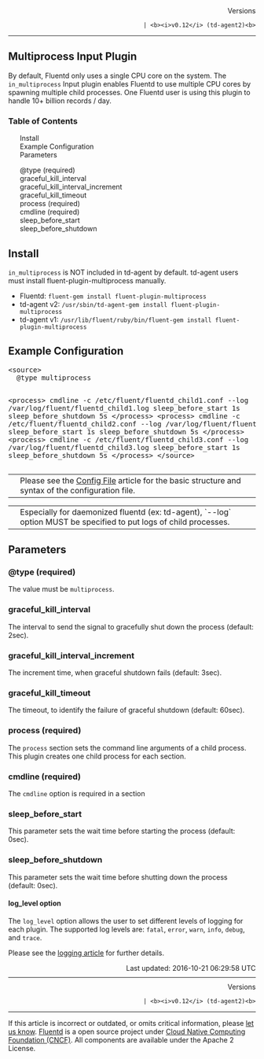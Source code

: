 <article>
<div style="text-align:right">
<div style="text-align:right">
Versions 
  

  

  
    
    | <b><i>v0.12</i> (td-agent2)<b>
</b></b>
</div>
</div>
<hr size="1" style="margin-top: 10px; margin-bottom: 10px; color: rgba(0, 0, 0, .15);"/>
<hgroup>
<h1>Multiprocess Input Plugin</h1>
</hgroup>
<p>By default, Fluentd only uses a single CPU core on the system. The <code>in_multiprocess</code> Input plugin enables Fluentd to use multiple CPU cores by spawning multiple child processes. One Fluentd user is using this plugin to handle 10+ billion records / day.</p>
<a name="install"></a>
<section id="table-of-contents"><h3>Table of Contents</h3>
<ul id="toc">
<li class="toc-item"><a href="#install">Install</a></li>
<li class="toc-item"><a href="#example-configuration">Example Configuration</a></li>
<li class="toc-item"><a href="#parameters">Parameters</a></li>
<ul class="sub-toc">
<li class="sub-toc-item"><a href="#@type-(required)">@type (required)</a></li>
<li class="sub-toc-item"><a href="#graceful_kill_interval">graceful_kill_interval</a></li>
<li class="sub-toc-item"><a href="#graceful_kill_interval_increment">graceful_kill_interval_increment</a></li>
<li class="sub-toc-item"><a href="#graceful_kill_timeout">graceful_kill_timeout</a></li>
<li class="sub-toc-item"><a href="#process-(required)">process (required)</a></li>
<li class="sub-toc-item"><a href="#cmdline-(required)">cmdline (required)</a></li>
<li class="sub-toc-item"><a href="#sleep_before_start">sleep_before_start</a></li>
<li class="sub-toc-item"><a href="#sleep_before_shutdown">sleep_before_shutdown</a></li>
</ul>
</ul>
</section>
<h2>Install</h2>
<p><code>in_multiprocess</code> is NOT included in td-agent by default. td-agent users must install fluent-plugin-multiprocess manually.</p>
<ul>
<li>Fluentd: <code>fluent-gem install fluent-plugin-multiprocess</code>
</li>
<li>td-agent v2: <code>/usr/sbin/td-agent-gem install fluent-plugin-multiprocess</code>
</li>
<li>td-agent v1: <code>/usr/lib/fluent/ruby/bin/fluent-gem install fluent-plugin-multiprocess</code>
</li>
</ul>
<a name="example-configuration"></a><h2>Example Configuration</h2>
<pre class="CodeRay">&lt;source&gt;
  @type multiprocess

  &lt;process&gt;
    cmdline -c /etc/fluent/fluentd_child1.conf --log /var/log/fluent/fluentd_child1.log
    sleep_before_start 1s
    sleep_before_shutdown 5s
  &lt;/process&gt;
  &lt;process&gt;
    cmdline -c /etc/fluent/fluentd_child2.conf --log /var/log/fluent/fluentd_child2.log
    sleep_before_start 1s
    sleep_before_shutdown 5s
  &lt;/process&gt;
  &lt;process&gt;
    cmdline -c /etc/fluent/fluentd_child3.conf --log /var/log/fluent/fluentd_child3.log
    sleep_before_start 1s
    sleep_before_shutdown 5s
  &lt;/process&gt;
&lt;/source&gt;
</pre>
<table class="note">
<td class="icon"></td>
<td class="content">Please see the <a href="config-file">Config File</a> article for the basic structure and syntax of the configuration file.</td>
</table>
<table class="note">
<td class="icon"></td>
<td class="content">Especially for daemonized fluentd (ex: td-agent), `--log` option MUST be specified to put logs of child processes.</td>
</table>
<a name="parameters"></a><h2>Parameters</h2>
<a name="@type-(required)"></a><h3>@type (required)</h3>
<p>The value must be <code>multiprocess</code>.</p>
<a name="graceful_kill_interval"></a><h3>graceful_kill_interval</h3>
<p>The interval to send the signal to gracefully shut down the process (default: 2sec).</p>
<a name="graceful_kill_interval_increment"></a><h3>graceful_kill_interval_increment</h3>
<p>The increment time, when graceful shutdown fails (default: 3sec).</p>
<a name="graceful_kill_timeout"></a><h3>graceful_kill_timeout</h3>
<p>The timeout, to identify the failure of graceful shutdown (default: 60sec).</p>
<a name="process-(required)"></a><h3>process (required)</h3>
<p>The <code>process</code> section sets the command line arguments of a child process. This plugin creates one child process for each <process> section.</process></p>
<a name="cmdline-(required)"></a><h3>cmdline (required)</h3>
<p>The <code>cmdline</code> option is required in a <process> section</process></p>
<a name="sleep_before_start"></a><h3>sleep_before_start</h3>
<p>This parameter sets the wait time before starting the process (default: 0sec).</p>
<a name="sleep_before_shutdown"></a><h3>sleep_before_shutdown</h3>
<p>This parameter sets the wait time before shutting down the process (default: 0sec).</p>
<h4>log_level option</h4>
<p>The <code>log_level</code> option allows the user to set different levels of logging for each plugin. The supported log levels are: <code>fatal</code>, <code>error</code>, <code>warn</code>, <code>info</code>, <code>debug</code>, and <code>trace</code>.</p>
<p>Please see the <a href="logging">logging article</a> for further details.</p>
<div style="text-align:right">
  Last updated: 2016-10-21 06:29:58 UTC
  </div>
<hr size="1" style="margin-top: 10px; margin-bottom: 10px; color: rgba(0, 0, 0, .15);"/>
<div style="text-align:right">
Versions 
  

  

  
    
    | <b><i>v0.12</i> (td-agent2)<b>
</b></b>
</div>
<hr size="1" style="margin-top: 10px; margin-bottom: 10px; color: rgba(0, 0, 0, .15);"/>
<p>
    If this article is incorrect or outdated, or omits critical information, please <a href="https://github.com/fluent/fluentd-docs/issues?state=open">let us know</a>. <a href="http://www.fluentd.org/">Fluentd</a> is a  open source project under <a href="https://cncf.io/">Cloud Native Computing Foundation (CNCF)</a>. All components are available under the Apache 2 License.
  </p>
</article>